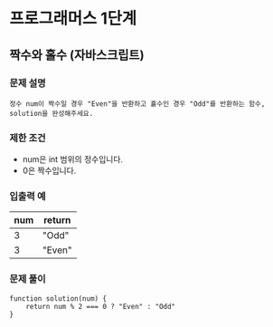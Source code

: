 # 프로그래머스 1단계
## 짝수와 홀수 (자바스크립트)  

### 문제 설명
```정수 num이 짝수일 경우 "Even"을 반환하고 홀수인 경우 "Odd"를 반환하는 함수, solution을 완성해주세요.```

### 제한 조건
- num은 int 범위의 정수입니다.
- 0은 짝수입니다.


### 입출력 예   
| num | return 
| ------- | -------- 
| 3| "Odd"
| 3| "Even"

### 문제 풀이    
```
function solution(num) {
    return num % 2 === 0 ? "Even" : "Odd"
}
```
